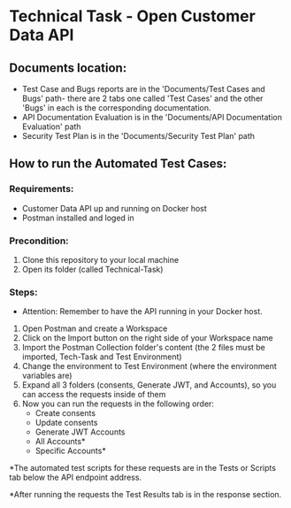 # Technical Task - Open Customer Data API

## Documents location:
- Test Case and Bugs reports are in the 'Documents/Test Cases and Bugs' path- there are 2 tabs one called 'Test Cases' and the other 'Bugs' in each is the corresponding documentation.
- API Documentation Evaluation is in the 'Documents/API Documentation Evaluation' path
- Security Test Plan is in the 'Documents/Security Test Plan' path

## How to run the Automated Test Cases:

### Requirements:
- Customer Data API up and running on Docker host
- Postman installed and loged in

### Precondition:
1. Clone this repository to your local machine
2. Open its folder (called Technical-Task)

### Steps:
- Attention: Remember to have the API running in your Docker host.
1. Open Postman and create a Workspace
2. Click on the Import button on the right side of your Workspace name 
3. Import the Postman Collection folder's content (the 2 files must be imported, Tech-Task and Test Environment)
4. Change the environment to Test Environment (where the environment variables are)
5. Expand all 3 folders (consents, Generate JWT, and Accounts), so you can access the requests inside of them
6. Now you can run the requests in the following order:
   - Create consents
   - Update consents
   - Generate JWT Accounts
   - All Accounts*
   - Specific Accounts*
     
  *The automated test scripts for these requests are in the Tests or Scripts tab below the API endpoint address.
  
  *After running the requests the Test Results tab is in the response section.

